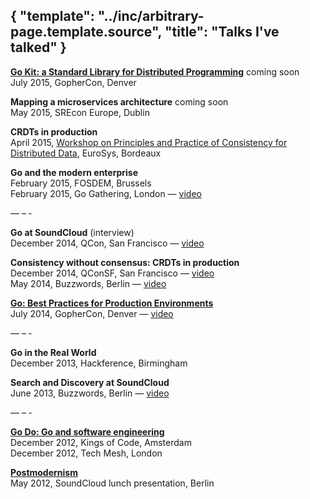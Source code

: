 {
	"template": "../inc/arbitrary-page.template.source",
	"title": "Talks I've talked"
}
---

**[Go Kit: a Standard Library for Distributed Programming](http://gophercon.com/talks/go-kit/)** <span class="new">coming soon</span> <br/>
July 2015, GopherCon, Denver

**Mapping a microservices architecture** <span class="new">coming soon</span> <br/>
May 2015, SREcon Europe, Dublin

**CRDTs in production** <br/>
April 2015, [Workshop on Principles and Practice of Consistency for Distributed Data](http://papoc.di.uminho.pt/index.html), EuroSys,
Bordeaux

**Go and the modern enterprise** <br/>
February 2015, FOSDEM, Brussels <br/>
February 2015, Go Gathering, London — [video](https://www.youtube.com/watch?v=iFR_7AKkJFU)

&mdash; &ndash; &dash;

**Go at SoundCloud** (interview) <br/>
December 2014, QCon, San Francisco — [video](http://www.infoq.com/interviews/bourgon-crdt-go)

**Consistency without consensus: CRDTs in production** <br/>
December 2014, QConSF, San Francisco — [video](http://www.infoq.com/presentations/crdt-soundcloud)<br/>
May 2014, Buzzwords, Berlin — [video](https://www.youtube.com/watch?v=U6xLcIf1Qlw)

**[Go: Best Practices for Production Environments](http://peter.bourgon.org/go-in-production)** <br/>
July 2014, GopherCon, Denver — [video](https://www.youtube.com/watch?v=Y1-RLAl7iOI)

&mdash; &ndash; &dash;

**Go in the Real World** <br/>
December 2013, Hackference, Birmingham

**Search and Discovery at SoundCloud** <br/>
June 2013, Buzzwords, Berlin — [video](https://www.youtube.com/watch?v=qI584upmYTY)

&mdash; &ndash; &dash;

**[Go Do: Go and software engineering](http://peter.bourogn.org/go-do)** <br/>
December 2012, Kings of Code, Amsterdam <br/>
December 2012, Tech Mesh, London

**[Postmodernism](http://peter.bourgon.org/postmodernism)** <br/>
May 2012, SoundCloud lunch presentation, Berlin


